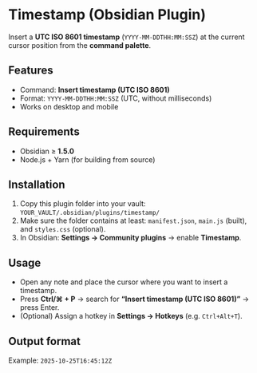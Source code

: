 # Timestamp (Obsidian Plugin)

Insert a **UTC ISO 8601 timestamp** (`YYYY-MM-DDTHH:MM:SSZ`) at the current cursor position from the **command palette**.

## Features

* Command: **Insert timestamp (UTC ISO 8601)**
* Format: `YYYY-MM-DDTHH:MM:SSZ` (UTC, without milliseconds)
* Works on desktop and mobile

## Requirements

* Obsidian ≥ **1.5.0**
* Node.js + Yarn (for building from source)

## Installation

1. Copy this plugin folder into your vault:
   `YOUR_VAULT/.obsidian/plugins/timestamp/`
2. Make sure the folder contains at least:
   `manifest.json`, `main.js` (built), and `styles.css` (optional).
3. In Obsidian: **Settings → Community plugins** → enable **Timestamp**.

## Usage

* Open any note and place the cursor where you want to insert a timestamp.
* Press **Ctrl/⌘ + P** → search for **“Insert timestamp (UTC ISO 8601)”** → press Enter.
* (Optional) Assign a hotkey in **Settings → Hotkeys** (e.g. `Ctrl+Alt+T`).

## Output format

Example: `2025-10-25T16:45:12Z`


